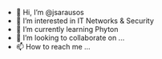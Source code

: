- 👋 Hi, I’m @jsarausos
- 👀 I’m interested in IT Networks & Security
- 🌱 I’m currently learning Phyton
- 💞️ I’m looking to collaborate on ...
- 📫 How to reach me ...

<!---
jsarausos/jsarausos is a ✨ special ✨ repository because its `README.md` (this file) appears on your GitHub profile.
You can click the Preview link to take a look at your changes.
--->
